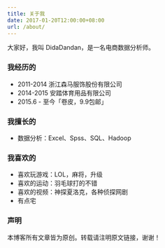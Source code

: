 ```yaml
---
title: 关于我
date: 2017-01-20T12:00:00+08:00
url: /about/
---
```


<p class="message">
大家好，我叫 DidaDandan，是一名电商数据分析师。
</p>


### 我经历的

 * 2011-2014 浙江森马服饰股份有限公司
 * 2014-2015 安踏体育用品有限公司
 * 2015.6 - 至今「卷皮，9.9包邮」

### 我擅长的

 * 数据分析：Excel、Spss、SQL、Hadoop

### 我喜欢的

 * 喜欢玩游戏：LOL，麻将，升级
 * 喜欢的运动：羽毛球打的不错
 * 喜欢的视频：神探夏洛克，各种侦探网剧
 * 有点宅  

### 声明

本博客所有文章皆为原创。转载请注明原文链接，谢谢！
